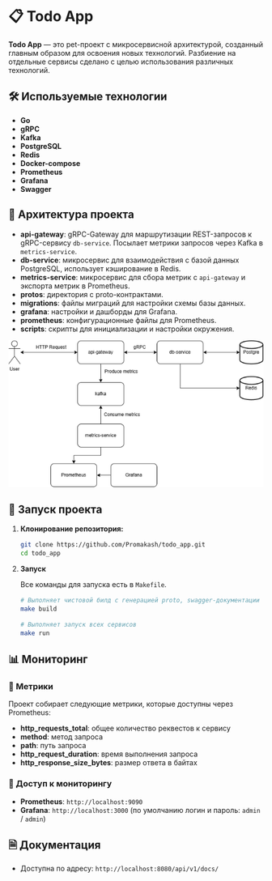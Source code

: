 # 📋 Todo App

**Todo App** — это pet-проект с микросервисной архитектурой, созданный главным образом для освоения новых технологий. Разбиение на отдельные сервисы сделано с целью использования различных технологий.

## 🛠 Используемые технологии

- **Go**
- **gRPC**
- **Kafka**
- **PostgreSQL**
- **Redis**
- **Docker-compose**
- **Prometheus**
- **Grafana**
- **Swagger**

## 📂 Архитектура проекта

- **api-gateway**: gRPC-Gateway для маршрутизации REST-запросов к gRPC-сервису `db-service`. Посылает метрики запросов через Kafka в `metrics-service`.
- **db-service**: микросервис для взаимодействия с базой данных PostgreSQL, использует кэширование в Redis.
- **metrics-service**: микросервис для сбора метрик с `api-gateway` и экспорта метрик в Prometheus.
- **protos**: директория с proto-контрактами.
- **migrations**: файлы миграций для настройки схемы базы данных.
- **grafana**: настройки и дашборды для Grafana.
- **prometheus**: конфигурационные файлы для Prometheus.
- **scripts**: скрипты для инициализации и настройки окружения.

<img src="docs/diag.png" alt="Architecture">

## 🚀 Запуск проекта

1. **Клонирование репозитория:**

   ```bash
   git clone https://github.com/Promakash/todo_app.git
   cd todo_app
   ```

2. **Запуск**

   Все команды для запуска есть в `Makefile`.

   ```bash
   # Выполняет чистовой билд с генерацией proto, swagger-документации и линтером
   make build
   ```

   ```bash
   # Выполняет запуск всех сервисов
   make run
   ```

## 📊 Мониторинг

### 📡 Метрики

Проект собирает следующие метрики, которые доступны через Prometheus:

- **http_requests_total**: общее количество реквестов к сервису
- **method**: метод запроса
- **path**: путь запроса
- **http_request_duration**: время выполнения запроса 
- **http_response_size_bytes**: размер ответа в байтах

### 🔗 Доступ к мониторингу

- **Prometheus**: `http://localhost:9090`
- **Grafana**: `http://localhost:3000` (по умолчанию логин и пароль: `admin` / `admin`)

## 🗎 Документация

- Доступна по адресу: `http://localhost:8080/api/v1/docs/`
